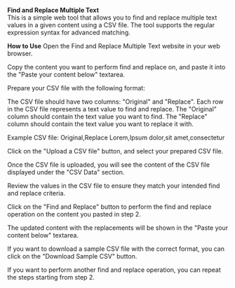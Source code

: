 <b>Find and Replace Multiple Text</b><br/>
This is a simple web tool that allows you to find and replace multiple text values in a given content using a CSV file. The tool supports the regular expression syntax for advanced matching.<br/>

<b>How to Use</b>
Open the Find and Replace Multiple Text website in your web browser.

Copy the content you want to perform find and replace on, and paste it into the "Paste your content below" textarea.

Prepare your CSV file with the following format:

The CSV file should have two columns: "Original" and "Replace".
Each row in the CSV file represents a text value to find and replace.
The "Original" column should contain the text value you want to find.
The "Replace" column should contain the text value you want to replace it with.

Example CSV file:
Original,Replace
Lorem,Ipsum
dolor,sit
amet,consectetur

Click on the "Upload a CSV file" button, and select your prepared CSV file.

Once the CSV file is uploaded, you will see the content of the CSV file displayed under the "CSV Data" section.

Review the values in the CSV file to ensure they match your intended find and replace criteria.

Click on the "Find and Replace" button to perform the find and replace operation on the content you pasted in step 2.

The updated content with the replacements will be shown in the "Paste your content below" textarea.

If you want to download a sample CSV file with the correct format, you can click on the "Download Sample CSV" button.

If you want to perform another find and replace operation, you can repeat the steps starting from step 2.
